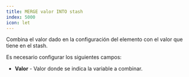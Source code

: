 ```yaml
---
title: MERGE valor INTO stash
index: 5000
icon: let
---
```


Combina el valor dado en la configuración del elemento con el valor que tiene en el stash.

Es necesario configurar los siguientes campos:

- **Valor** - Valor donde se indica la variable a combinar.

